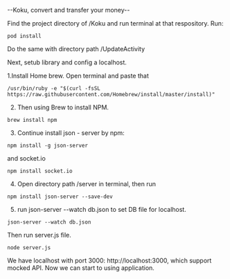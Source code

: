 --Koku, convert and transfer your money--


Find the project directory of /Koku and run terminal at that respository. Run:
```
pod install

```

Do the same with directory path /UpdateActivity

Next, setub library and config a localhost.

1.Install Home brew. Open terminal and paste that
```
/usr/bin/ruby -e "$(curl -fsSL https://raw.githubusercontent.com/Homebrew/install/master/install)"

```

2. Then using Brew to install NPM. 

```
brew install npm

```

3. Continue install json - server by npm:
```
npm install -g json-server

```

and socket.io 
```
npm install socket.io

```

4. Open directory path /server in terminal, then run 
```
npm install json-server --save-dev

```

5. run json-server --watch db.json to set DB file for localhost.
```
json-server --watch db.json

```


Then run server.js file.
```
node server.js

```

We have localhost with port 3000: http://localhost:3000, which support mocked API. Now we can start to using application.
